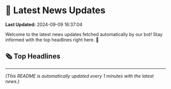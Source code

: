 # 📰 Latest News Updates
**Last Updated:** 2024-09-09 16:37:04

Welcome to the latest news updates fetched automatically by our bot! Stay informed with the top headlines right here. 🚀

## 🗞️ Top Headlines

---
*(This README is automatically updated every 1 minutes with the latest news.)*
